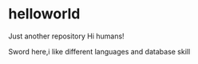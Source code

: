 # helloworld
Just another repository
Hi humans!

Sword here,i like different languages and database skill
